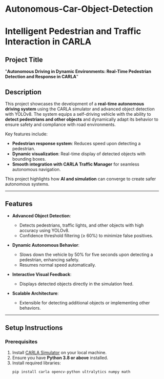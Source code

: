 # Autonomous-Car-Object-Detection

# Intelligent Pedestrian and Traffic Interaction in CARLA

## Project Title
"**Autonomous Driving in Dynamic Environments: Real-Time Pedestrian Detection and Response in CARLA**"

## Description

This project showcases the development of a **real-time autonomous driving system** using the CARLA simulator and advanced object detection with YOLOv8. The system equips a self-driving vehicle with the ability to **detect pedestrians and other objects** and dynamically adapt its behavior to ensure safety and compliance with road environments.

Key features include:
- **Pedestrian response system**: Reduces speed upon detecting a pedestrian.
- **Dynamic visualization**: Real-time display of detected objects with bounding boxes.
- **Smooth integration with CARLA Traffic Manager** for seamless autonomous navigation.

This project highlights how **AI and simulation** can converge to create safer autonomous systems.

---

## Features

- **Advanced Object Detection**:
  - Detects pedestrians, traffic lights, and other objects with high accuracy using YOLOv8.
  - Confidence threshold filtering (≥ 60%) to minimize false positives.

- **Dynamic Autonomous Behavior**:
  - Slows down the vehicle by 50% for five seconds upon detecting a pedestrian, enhancing safety.
  - Resumes normal speed automatically.

- **Interactive Visual Feedback**:
  - Displays detected objects directly in the simulation feed.

- **Scalable Architecture**:
  - Extensible for detecting additional objects or implementing other behaviors.

---

## Setup Instructions

### Prerequisites

1. Install [CARLA Simulator](https://carla.org/) on your local machine.
2. Ensure you have **Python 3.8 or above** installed.
3. Install required libraries:
   ```bash
   pip install carla opencv-python ultralytics numpy math
